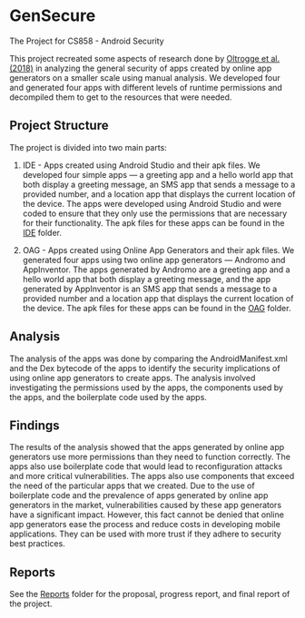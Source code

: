 # GenSecure
The Project for CS858 - Android Security

This project recreated some aspects of research done by [Oltrogge et al. (2018)](https://ieeexplore.ieee.org/document/8418628) in analyzing the general security of apps created by online app generators on a smaller scale using manual analysis. We developed four and generated four apps with different levels of runtime permissions and decompiled them to get to the resources that were needed.

## Project Structure
The project is divided into two main parts:
1. IDE - Apps created using Android Studio and their apk files. We developed four simple apps — a greeting app and a hello world app that both display a greeting message, an SMS app that sends a message to a provided number, and a location app that displays the current location of the device. The apps were developed using Android Studio and were coded to ensure that they only use the permissions that are necessary for their functionality. The apk files for these apps can be found in the [IDE](./Apps/IDE/) folder.
   
2. OAG - Apps created using Online App Generators and their apk files. We generated four apps using two online app generators — Andromo and AppInventor. The apps generated by Andromo are a greeting app and a hello world app that both display a greeting message, and the app generated by AppInventor is an SMS app that sends a message to a provided number and a location app that displays the current location of the device. The apk files for these apps can be found in the [OAG](./Apps/OAG/) folder.

## Analysis
The analysis of the apps was done by comparing the AndroidManifest.xml and the Dex bytecode of the apps to identify the security implications of using online app generators to create apps. The analysis involved investigating the permissions used by the apps, the components used by the apps, and the boilerplate code used by the apps. 

## Findings
The results of the analysis showed that the apps generated by online app generators use more permissions than they need to function correctly. The apps also use boilerplate code that would lead to reconfiguration attacks and more critical vulnerabilities. The apps also use components that exceed the need of the particular apps that we created. Due to the use of boilerplate code and the prevalence of apps generated by online app generators in the market, vulnerabilities caused by these app generators have a significant impact. However, this fact cannot be denied that online app generators ease the process and reduce costs in developing mobile applications. They can be used with more trust if they adhere to security best practices.

## Reports
See the [Reports](./Reports) folder for the proposal, progress report, and final report of the project.